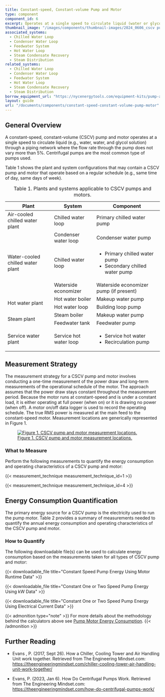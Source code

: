 ```yaml
---
title: Constant-speed, Constant-volume Pump and Motor
type: component
component_id: 6
excerpt: Operates at a single speed to circulate liquid (water or glycol solution) through a piping network.
thumbnail_image: "/images/components/thumbnail-images/2024_0606_cscv pump component_thumbnail_RESIZED-01.jpg"
associated_systems:
  - Chilled Water Loop
  - Condenser Water Loop
  - Feedwater System
  - Hot Water Loop
  - Steam Condensate Recovery
  - Steam Distribution
related_systems:
  - Chilled Water Loop
  - Condenser Water Loop
  - Feedwater System
  - Hot Water Loop
  - Steam Condensate Recovery
  - Steam Distribution
borrow_equipment_url: "https://nycenergytools.com/equipment-kits/pump-and-motor-kit-constant-speed/"
layout: guide
url: "/documents/components/constant-speed-constant-volume-pump-motor"
---
```


## General Overview

A constant-speed, constant-volume (CSCV) pump and motor operates at a single speed to circulate liquid (e.g., water, water, and glycol solution) through a piping network where the flow rate through the pump does not vary more than 5%. Centrifugal pumps are the most common type of pumps used.

Table 1 shows the plant and system configurations that may contain a CSCV pump and motor that operate based on a regular schedule (e.g., same time of day, same days of week).

<div class="table-wrapper">
<table width="100%" cellspacing="0" cellpadding="7">
    <caption>Table 1. Plants and systems applicable to CSCV pumps and motors.</caption>
    <thead>
        <tr>
            <th>
                Plant
            </th>
            <th>
                System
            </th>
            <th>
                Component
            </th>
        </tr>
    </thead>
    <tbody>
        <tr>
            <td>
                Air-cooled chilled water plant
            </td>
            <td>
                Chilled water loop
            </td>
            <td>
                Primary chilled water pump
            </td>
        </tr>
        <tr>
            <td rowspan="3" style="vertical-align: middle;">
                Water-cooled chilled water plant
            </td>
            <td>
                Condenser water loop
            </td>
            <td>
                Condenser water pump
            </td>
        </tr>
        <tr>
            <td>
                Chilled water loop
            </td>
            <td>
                <ul>
                    <li>Primary chilled water pump</li> 
                    <li>Secondary chilled water pump</li>
                </ul>
            </td>
        </tr>
        <tr>
            <td>
                Waterside economizer
            </td>
            <td>
                Waterside economizer pump (if present)
            </td>
        </tr>
        <tr>
            <td rowspan="2" style="vertical-align: middle;">
                Hot water plant
            </td>
            <td>
                Hot water boiler
            </td>
            <td>
                Makeup water pump
            </td>
        </tr>
        <tr>
            <td>
                Hot water loop
            </td>
            <td>
                Building loop pump
            </td>
        </tr>
        <tr>
            <td rowspan="2" style="vertical-align: middle;">
                Steam plant
            </td>
            <td>
                Steam boiler
            </td>
            <td>
                Makeup water pump
            </td>
        </tr>
        <tr>
            <td>
                Feedwater tank
            </td>
            <td>
                Feedwater pump
            </td>
        </tr>
        <tr>
            <td>
                Service water plant
            </td>
            <td>
                Service hot water loop
            </td>
            <td>
                <ul>
                    <li>Service hot water</li> 
                    <li>Recirculation pump</li>
                </ul>
            </td>
        </tr>
    </tbody>
</table> 
</div>

<!-- ## Evaluation of Energy Consumption

The primary energy source for a CSCV pump is the electricity used to run the pump motor. Table 2 provides a summary of measurements needed to quantify the annual energy consumption and operating characteristics of the CSCV pump and motor.

<div class="table-wrapper">
<table width="100%" cellspacing="0" cellpadding="7">
    <caption>Table 2. Key values and measurements to evaluate energy consumption.</caption>
    <thead>
        <tr>
            <th width="28.571428571428573%">
                Component Quantification
            </th>
            <th width="34.76764199655766%">
                Values to be Quantified
            </th>
            <th width="36.660929432013766%">
                Measurement&nbsp;
            </th>
        </tr>
    </thead>
    <tbody>
        <tr>
            <td class="fr-cell-handler " style="vertical-align: top;" width="28.571428571428573%" height="17">
                Electricity usage of a CSCV pump motor
            </td>
            <td style="vertical-align: top;" width="34.76764199655766%">
                <ul>
                    <li>Average hourly power input to the pump motor</li>
                    <li>Average hourly operating time for the pump motor</li>
                </ul>     
            </td>
            <td style="vertical-align: top;" width="36.660929432013766%">
                <ul>
                    <li><a href="/documents/measurement-technique/electrical-spot-measurement">True RMS power of pump motor that drives the pump (kW)</a></li>
                    <a href="/documents/measurement-technique/motor-runtime"><li>Pump motor runtime</li></a>
                </ul>
            </td>
        </tr>
    </tbody>
</table> 
</div> -->

## Measurement Strategy

The measurement strategy for a CSCV pump and motor involves conducting a one-time measurement of the power draw and long-term measurements of the operational schedule of the motor. The approach assumes that the power draw stays constant throughout the measurement period. Because the motor runs at constant-speed and is under a constant load, it is either operating at full power (when on) or it is drawing no power (when off). A motor on/off data logger is used to record the operating schedule. The true RMS power is measured at the main feed to the constant-speed motor. Measurement locations are generically represented in Figure 1.

<a href="/images/components/2024_1023_CSCV_pump component_figure 1.jpg">
<figure class="figure">
  <img src="/images/components/2024_1023_CSCV_pump component_figure 1.jpg" class="figure-img img-fluid rounded zoom" alt=" Figure 1. CSCV pump and motor measurement locations.">
  <figcaption class="figure-caption text-left">Figure 1. CSCV pump and motor measurement locations.</figcaption>
</figure>
</a>

### What to Measure

Perform the following measurements to quantify the energy consumption and operating characteristics of a CSCV pump and motor:

{{< measurement_technique measurement_technique_id=1 >}}

{{< measurement_technique measurement_technique_id=4 >}}

<!-- ### Measurement Equipment

Table 3 provides the equipment required to carry out the measurements of this component. 

<div class="table-wrapper">
<table width="100%" cellspacing="0" cellpadding="7">
    <caption>Table 3. Measurement equipment.</caption>
    <thead>
        <tr>
            <th>
                Equipment
            </th>
            <th>
                Description
            </th>
            <th>
                Measurement (Units)
            </th>
        </tr>
    </thead>
    <tbody>
        <tr>
            <td>
                <a href="https://nycenergytools.com/wp-content/uploads/2021/04/HOBO-UX90-Motor-On-Off-Logger_UX90-004.jpg">
                <figure class="figure">
                <img src="https://nycenergytools.com/wp-content/uploads/2021/04/HOBO-UX90-Motor-On-Off-Logger_UX90-004.jpg" class="figure-img img-fluid rounded" alt="">
                <figcaption class="figure-caption text-left"></figcaption>
                </figure>
                </a>
                Onset HOBO Motor On/Off Data Logger (UX90-004)
            </td>
            <td>       
                Records when a motor is on and off, as well as runtime. Requires HOBOware software and a USB connection cable for programming and downloading data files.
            </td>
            <td>
                <a href="/documents/measurement-technique/motor-runtime">Motor Runtime (minutes)</a>
            </td>
        </tr>
        <tr>
            <td>
                <a href="https://nycenergytools.com/wp-content/uploads/2021/05/Fluke-345-300x300@2x.jpeg">
                <figure class="figure">
                <img src="https://nycenergytools.com/wp-content/uploads/2021/05/Fluke-345-300x300@2x.jpeg" class="figure-img img-fluid rounded" alt="">
                <figcaption class="figure-caption text-left"></figcaption>
                </figure>
                </a>
                Fluke 345 Power Quality Clamp Meter
            </td>
            <td>
                Multi-purpose electrical measurement tool used to take true RMS power readings over a short period of time.
            </td>
            <td>
                <a href="/documents/measurement-technique/true-rms-power">True RMS Power (kW)</a>
            </td>
        </tr>
    </tbody>
</table> 
</div> -->

## Energy Consumption Quantification

The primary energy source for a CSCV pump is the electricity used to run the pump motor. Table 2 provides a summary of measurements needed to quantify the annual energy consumption and operating characteristics of the CSCV pump and motor.

### How to Quantify

The following downloadable file(s) can be used to calculate energy consumption based on the measurements taken for all types of CSCV pump and motor:

{{< downloadable_file title="Constant Speed Pump Energy Using Motor Runtime Data" >}}

{{< downloadable_file title="Constant One or Two Speed Pump Energy Using kW Data" >}}

{{< downloadable_file title="Constant One or Two Speed Pump Energy Using Electrical Current Data" >}}

{{< admonition type="note" >}}
For more details about the methodology behind the calculators above see [Pump Motor Energy Consumption](/documents/calculation-methodology/pump-motors-energy-consumption).
{{< /admonition >}}

## Further Reading

- Evans , P. (2017, Sept 26). How a Chiller, Cooling Tower and Air Handling Unit work together. Retrieved from The Engineering Mindset.com: https://theengineeringmindset.com/chiller-cooling-tower-air-handling-unit-work-together/

- Evans, P. (2023, Jan 6). How Do Centrifugal Pumps Work. Retrieved from The Engineering Mindset.com: https://theengineeringmindset.com/how-do-centrifugal-pumps-work/